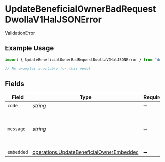 # UpdateBeneficialOwnerBadRequestDwollaV1HalJSONError

ValidationError

## Example Usage

```typescript
import { UpdateBeneficialOwnerBadRequestDwollaV1HalJSONError } from "dwolla-typescript/models/errors";

// No examples available for this model
```

## Fields

| Field                                                                                                | Type                                                                                                 | Required                                                                                             | Description                                                                                          | Example                                                                                              |
| ---------------------------------------------------------------------------------------------------- | ---------------------------------------------------------------------------------------------------- | ---------------------------------------------------------------------------------------------------- | ---------------------------------------------------------------------------------------------------- | ---------------------------------------------------------------------------------------------------- |
| `code`                                                                                               | *string*                                                                                             | :heavy_minus_sign:                                                                                   | N/A                                                                                                  | ValidationError                                                                                      |
| `message`                                                                                            | *string*                                                                                             | :heavy_minus_sign:                                                                                   | N/A                                                                                                  | Validation error(s) present. See embedded errors list for more details.                              |
| `embedded`                                                                                           | [operations.UpdateBeneficialOwnerEmbedded](../../models/operations/updatebeneficialownerembedded.md) | :heavy_minus_sign:                                                                                   | N/A                                                                                                  |                                                                                                      |